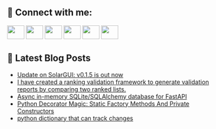 ## 🔎 Connect with me:
[<img height="32" width="40" src="https://cdn.jsdelivr.net/npm/simple-icons@v5/icons/telegram.svg" />](https://t.me/bullbesh)
[<img height="32" width="40" src="https://cdn.jsdelivr.net/npm/simple-icons@v5/icons/vk.svg" />](https://vk.com/bullbesh)
[<img height="32" width="40" src="https://cdn.jsdelivr.net/npm/simple-icons@v5/icons/twitter.svg" />](https://twitter.com/bullbesh1)
[<img height="32" width="40" src="https://cdn.jsdelivr.net/npm/simple-icons@v5/icons/instagram.svg" />](https://www.instagram.com/bullbesh)
[<img height="32" width="40" src="https://cdn.jsdelivr.net/npm/simple-icons@v5/icons/reddit.svg" />](https://www.reddit.com/user/bullbesh)
[<img height="32" width="40" src="https://cdn.jsdelivr.net/npm/simple-icons@v5/icons/youtube.svg" />](https://www.youtube.com/channel/UCtfjRs6uzgq5mfm8S06WTcg)

## 📕 Latest Blog Posts
<!-- BLOG-POST-LIST:START -->
- [Update on SolarGUI: v0.1.5 is out now](https://www.reddit.com/r/Python/comments/vm51a8/update_on_solargui_v015_is_out_now/)
- [I have created a ranking validation framework to generate validation reports by comparing two ranked lists.](https://www.reddit.com/r/Python/comments/vm37mm/i_have_created_a_ranking_validation_framework_to/)
- [Async in-memory SQLite/SQLAlchemy database for FastAPI](https://www.reddit.com/r/Python/comments/vm2qxe/async_inmemory_sqlitesqlalchemy_database_for/)
- [Python Decorator Magic: Static Factory Methods And Private Constructors](https://www.reddit.com/r/Python/comments/vm13az/python_decorator_magic_static_factory_methods_and/)
- [python dictionary that can track changes](https://www.reddit.com/r/Python/comments/vlymn7/python_dictionary_that_can_track_changes/)
<!-- BLOG-POST-LIST:END -->
